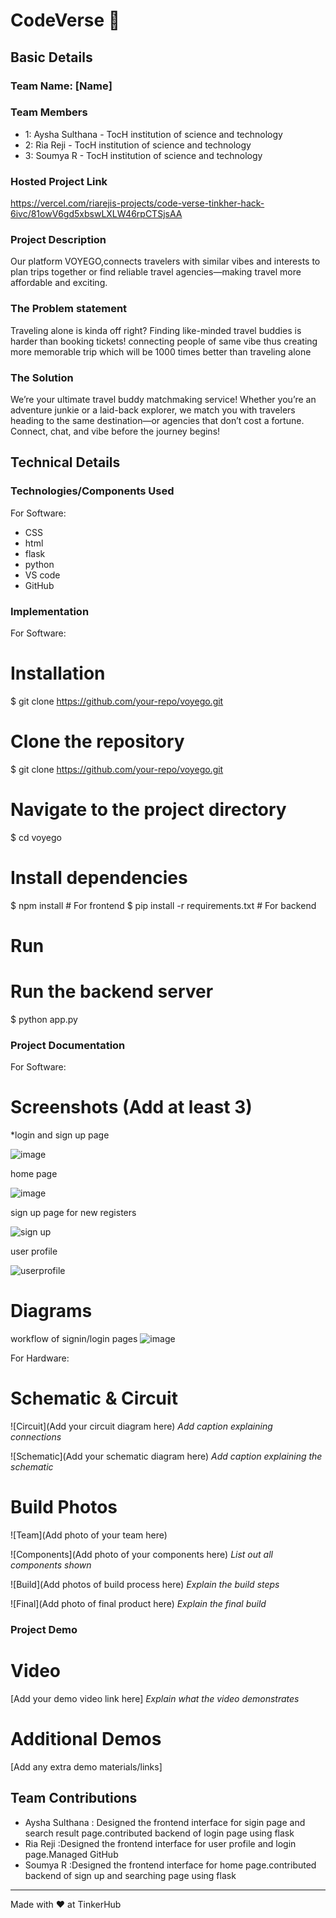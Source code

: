 # CodeVerse 🎯


## Basic Details
### Team Name: [Name]


### Team Members
-  1: Aysha Sulthana - TocH institution of science and technology
-  2: Ria Reji - TocH institution of science and technology
-  3: Soumya R - TocH institution of science and technology

### Hosted Project Link
https://vercel.com/riarejis-projects/code-verse-tinkher-hack-6ivc/81owV6gd5xbswLXLW46rpCTSjsAA

### Project Description
Our platform VOYEGO,connects travelers with similar vibes and interests to plan trips together or find reliable travel agencies—making travel more affordable and exciting.

### The Problem statement
Traveling alone is kinda off right? Finding like-minded travel buddies is harder than booking tickets!
connecting people of same vibe thus creating more memorable trip which will be 1000 times better than traveling alone

### The Solution
We’re your ultimate travel buddy matchmaking service! Whether you’re an adventure junkie or a laid-back explorer, we match you with travelers heading to the same destination—or agencies that don’t cost a fortune. Connect, chat, and vibe before the journey begins!

## Technical Details
### Technologies/Components Used
For Software:
- CSS
-  html
- flask
- python
- VS code
- GitHub
### Implementation
For Software:
# Installation
$ git clone https://github.com/your-repo/voyego.git
# Clone the repository
$ git clone https://github.com/your-repo/voyego.git

# Navigate to the project directory
$ cd voyego

# Install dependencies
$ npm install  # For frontend
$ pip install -r requirements.txt  # For backend
# Run
# Run the backend server
$ python app.py

### Project Documentation
For Software:

# Screenshots (Add at least 3)
*login and sign up page

![image](https://github.com/user-attachments/assets/2e348407-26fd-4f20-9d64-610ddb2bfa76)

home page

![image](https://github.com/user-attachments/assets/676001ab-77bd-4aee-9050-5bcd7f5cccfb)

sign up page for new registers

![sign up](https://github.com/user-attachments/assets/2a3419db-6618-4a3f-8dab-913d1e0c532e)


user profile

![userprofile](https://github.com/user-attachments/assets/c67d3b0e-5434-4c2d-9e98-ed9ba305e013)



# Diagrams
workflow of signin/login pages
![image](https://github.com/user-attachments/assets/598613e4-6a8f-436b-bd7e-22f3a1c332cd)


For Hardware:

# Schematic & Circuit
![Circuit](Add your circuit diagram here)
*Add caption explaining connections*

![Schematic](Add your schematic diagram here)
*Add caption explaining the schematic*

# Build Photos
![Team](Add photo of your team here)


![Components](Add photo of your components here)
*List out all components shown*

![Build](Add photos of build process here)
*Explain the build steps*

![Final](Add photo of final product here)
*Explain the final build*

### Project Demo
# Video
[Add your demo video link here]
*Explain what the video demonstrates*

# Additional Demos
[Add any extra demo materials/links]

## Team Contributions
- Aysha Sulthana : Designed the frontend interface for sigin page and search result page.contributed backend of login page using flask
- Ria Reji       :Designed the frontend interface for user profile and login page.Managed GitHub
- Soumya R       :Designed the frontend interface for home page.contributed backend of sign up and searching page using flask

---
Made with ❤️ at TinkerHub
